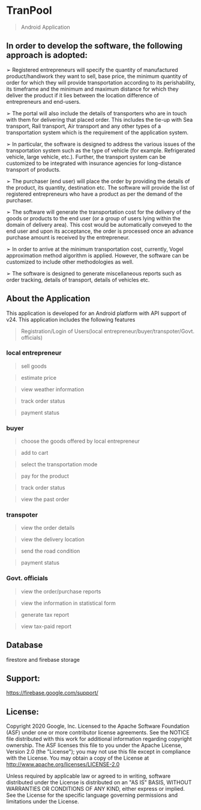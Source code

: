 # TranPool         
> Android Application




## In order to develop the software, the following approach is adopted:

➢ Registered entrepreneurs will specify the quantity of manufactured product/handiwork they want to sell, base price, the minimum quantity of order for which they will provide transportation according to its perishability, its timeframe and the minimum and maximum distance for which they deliver the product if it lies between the location difference of entrepreneurs and end-users.

➢ The portal will also include the details of transporters who are in touch with them for delivering that placed order. This includes the tie-up with Sea transport, Rail transport, Air transport and any other types of a transportation system which is the requirement of the application system.

➢ In particular, the software is designed to address the various issues of the transportation system such as the type of vehicle (for example. Refrigerated vehicle, large vehicle, etc.). Further, the transport system can be customized to be integrated with insurance agencies for long-distance transport of products.

➢ The purchaser (end user) will place the order by providing the details of the product, its quantity, destination etc. The software will provide the list of registered entrepreneurs who have a product as per the demand of the purchaser.

➢ The software will generate the transportation cost for the delivery of the goods or products to the end user (or a group of users lying within the domain of delivery area). This cost would be automatically conveyed to the end user and upon its acceptance, the order is processed once an advance purchase amount is received by the entrepreneur.

➢ In order to arrive at the minimum transportation cost, currently, Vogel approximation method algorithm is applied. However, the software can be customized to include other methodologies as well.

➢ The software is designed to generate miscellaneous reports such as order tracking, details of transport, details of vehicles etc.

## About the Application

This application is developed for an Android platform with API support of v24. This application includes the following features

>Registration/Login of Users(local entrepreneur/buyer/transpoter/Govt. officials)

### local entrepreneur

> sell goods

> estimate price

> view weather information

> track order status 

> payment status

### buyer

> choose the goods offered by local entrepreneur

> add to cart

> select the transportation mode

> pay for the product 

> track order status

> view the past order

### transpoter

> view the order details 

> view the delivery location

> send the road condition

> payment status

### Govt. officials

> view the order/purchase reports

> view the information in statistical form

> generate tax report

> view tax-paid report

## Database 
firestore and firebase storage 

## Support:

https://firebase.google.com/support/

## License:

Copyright 2020 Google, Inc.
Licensed to the Apache Software Foundation (ASF) under one or more contributor license agreements. See the NOTICE file distributed with this work for additional information regarding copyright ownership. The ASF licenses this file to you under the Apache License, Version 2.0 (the "License"); you may not use this file except in compliance with the License. You may obtain a copy of the License at
http://www.apache.org/licenses/LICENSE-2.0

Unless required by applicable law or agreed to in writing, software distributed under the License is distributed on an "AS IS" BASIS, WITHOUT WARRANTIES OR CONDITIONS OF ANY KIND, either express or implied. See the License for the specific language governing permissions and limitations under the License.

